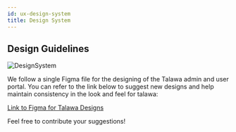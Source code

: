 ```yaml
---
id: ux-design-system
title: Design System
---
```



## Design Guidelines


![DesignSystem](/img/design_system.png)


We follow a single Figma file for the designing of the Talawa admin and user portal. You can refer to the link below to suggest new designs and help maintain consistency in the look and feel for talawa:


[Link to Figma for Talawa Designs](https://www.figma.com/file/WksD4uIa5sQJMIk3pR4l0c/Talawa-Design-System-(Official)?type=design&node-id=307%3A212&mode=dev)


Feel free to contribute your suggestions!
